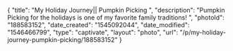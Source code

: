 {
    "title": "My Holiday Journey|| Pumpkin Picking ",
    "description": "Pumpkin Picking for the holidays is one of my favorite family traditions! ",
    "photoId": "188583152",
    "date_created": "1545092044",
    "date_modified": "1546466799",
    "type": "captivate",
    "layout": "photo",
    "url": "\/p\/my-holiday-journey-pumpkin-picking\/188583152"
}